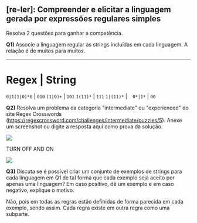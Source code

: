 ## [re-ler]: Compreender e elicitar a linguagem gerada por expressões regulares simples

Resolva 2 questões para ganhar a competência.

**Q1)** Associe a linguagem regular às strings incluídas em cada linguagem. A relação é de muitos para muitos.

---

# Regex | String

`0|1(1|0)*0` | `010`
`(1|0)+` | `101`
`1(11)*` | `111`
`1|(11)*` | ` `
`0*|1*` | `00`

**Q2)** Resolva um problema da categoria "intermediate" ou "experienced" do site Regex Crosswords (https://regexcrossword.com/challenges/intermediate/puzzles/5). Anexe um screenshot ou digite a resposta aqui como prova da solução.

![](./re-ler-q2.png)

TURN OFF AND ON

![](./re-ler-q2-b.png)

**Q3)** Discuta se é possível criar um conjunto de exemplos de strings para cada linguagem em Q1 de tal forma que cada exemplo seja aceito por apenas uma linguagem? Em caso positivo, dê um exemplo e em caso negativo, explique o motivo.

Não, pois em todas as regras estão definidas de forma parecida em cada exemplo, sendo assim. Cada regra existe em outra regra como uma subparte.
